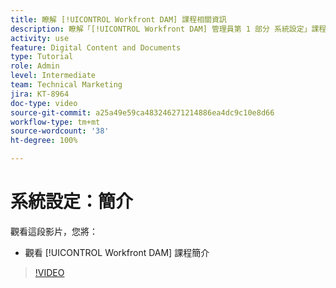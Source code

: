 ```yaml
---
title: 瞭解 [!UICONTROL Workfront DAM] 課程相關資訊
description: 瞭解「[!UICONTROL Workfront DAM] 管理員第 1 部分 系統設定」課程將包含哪些內容。
activity: use
feature: Digital Content and Documents
type: Tutorial
role: Admin
level: Intermediate
team: Technical Marketing
jira: KT-8964
doc-type: video
source-git-commit: a25a49e59ca483246271214886ea4dc9c10e8d66
workflow-type: tm+mt
source-wordcount: '38'
ht-degree: 100%

---
```


# 系統設定：簡介

觀看這段影片，您將：

* 觀看 [!UICONTROL Workfront DAM] 課程簡介

>[!VIDEO](https://video.tv.adobe.com/v/335227/?quality=12&learn=on)

<!-- Learn more graphic & links to documentation articles
* Accessing help for Workfront DAM
* Workfront DAM within Workfront
-->
